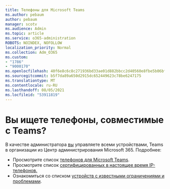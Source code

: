 ```yaml
---
title: Телефоны для Microsoft Teams
ms.author: pebaum
author: pebaum
manager: scotv
ms.audience: Admin
ms.topic: article
ms.service: o365-administration
ROBOTS: NOINDEX, NOFOLLOW
localization_priority: Normal
ms.collection: Adm_O365
ms.custom:
- "1786"
- "9000170"
ms.openlocfilehash: 40f6e8c6c8c271936bd33ae01d882bbcc2d40560e8fbe5b06bf9d12788f116d4
ms.sourcegitcommit: b5f7da89a650d2915dc652449623c78be6247175
ms.translationtype: MT
ms.contentlocale: ru-RU
ms.lasthandoff: 08/05/2021
ms.locfileid: "53911819"
---
```

# <a name="are-you-looking-for-phones-that-are-compatible-with-teams"></a>Вы ищете телефоны, совместимые с Teams?

В качестве администратора [вы](https://docs.microsoft.com/microsoftteams/device-management) управляете всеми устройствами, Teams в организации из Центр администрирования Microsoft 365. Подробнее: 

- Просмотрите список [телефонов для Microsoft Teams](https://docs.microsoft.com/microsoftteams/phones-for-teams). 
- Просмотрите список [сертифицированных в настоящее время IP-телефонов.](https://docs.microsoft.com/microsoftteams/teams-ip-phones#currently-certified-ip-phones) 
- Ознакомиться со списком [устройств с известными ограничениями и проблемами](https://support.office.com/article/control-calls-using-a-headset-in-teams-65d6e104-444d-4013-b8c2-f11317dd69a8). 